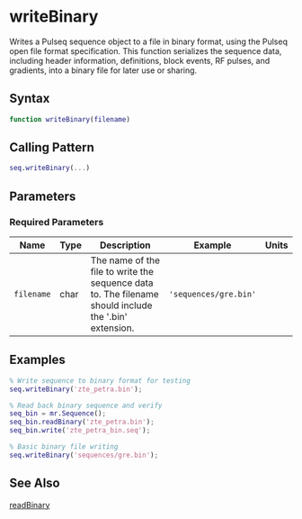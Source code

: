 # writeBinary

Writes a Pulseq sequence object to a file in binary format, using the Pulseq open file format specification.  This function serializes the sequence data, including header information, definitions, block events, RF pulses, and gradients, into a binary file for later use or sharing.

## Syntax

```matlab
function writeBinary(filename)
```

## Calling Pattern

```matlab
seq.writeBinary(...)
```

## Parameters

### Required Parameters

| Name | Type | Description | Example | Units |
|------|------|-------------|---------|-------|
| `filename` | char | The name of the file to write the sequence data to.  The filename should include the '.bin' extension. | `'sequences/gre.bin'` |  |

## Examples

```matlab
% Write sequence to binary format for testing
seq.writeBinary('zte_petra.bin');

% Read back binary sequence and verify
seq_bin = mr.Sequence();
seq_bin.readBinary('zte_petra.bin');
seq_bin.write('zte_petra_bin.seq');

% Basic binary file writing
seq.writeBinary('sequences/gre.bin');
```

## See Also

[readBinary](readBinary.md)
